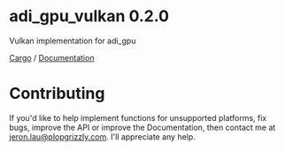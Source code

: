 # adi_gpu_vulkan 0.2.0
Vulkan implementation for adi_gpu

[Cargo](https://crates.io/crates/adi_gpu_vulkan) /
[Documentation](https://docs.rs/adi_gpu_vulkan)

# Contributing
If you'd like to help implement functions for unsupported platforms, fix bugs,
improve the API or improve the Documentation, then contact me at
jeron.lau@plopgrizzly.com. I'll appreciate any help.
